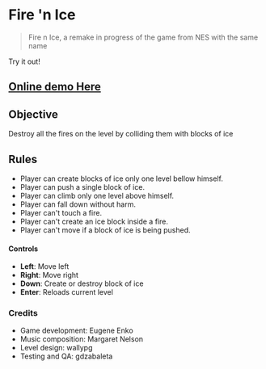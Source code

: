 # Fire 'n Ice
> Fire n Ice, a remake in progress of the game from NES with the same name

Try it out!
## [Online demo Here](https://eugenioenko.github.io/fire-n-ice/)

## Objective
Destroy all the fires on the level by colliding them with blocks of ice

## Rules
 - Player can create blocks of ice only one level bellow himself.
 - Player can push a single block of ice.
 - Player can climb only one level above himself.
 - Player can fall down without harm.
 - Player can't touch a fire.
 - Player can't create an ice block inside a fire.
 - Player can't move if a block of ice is being pushed.

#### Controls
 - **Left**: Move left
 - **Right**: Move right
 - **Down**: Create or destroy block of ice
 - **Enter**: Reloads current level


### Credits
- Game development: Eugene Enko
- Music composition: Margaret Nelson
- Level design: wallypg
- Testing and QA: gdzabaleta
